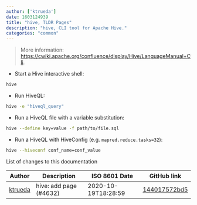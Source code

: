 ```yaml
---
author: ['ktrueda']
date: 1603124939
title: "hive, TLDR Pages"
description: "hive, CLI tool for Apache Hive."
categories: "common"
---
```

> More information: <https://cwiki.apache.org/confluence/display/Hive/LanguageManual+Cli>.

- Start a Hive interactive shell:

```bash
hive
```

- Run HiveQL:

```bash
hive -e "hiveql_query"
```

- Run a HiveQL file with a variable substitution:

```bash
hive --define key=value -f path/to/file.sql
```

- Run a HiveQL with HiveConfig (e.g. `mapred.reduce.tasks=32`):

```bash
hive --hiveconf conf_name=conf_value
```
List of changes to this documentation


Author | Description | ISO 8601 Date | GitHub link
------|-----|-----|-----
[ktrueda](mailto:ktrueda@users.noreply.github.com) | hive: add page (#4632) | 2020-10-19T18:28:59 | [144017572bd5](https://github.com/tldr-pages/tldr/commit/144017572bd5fb75031031604ea7f9dce85a9c3a)

